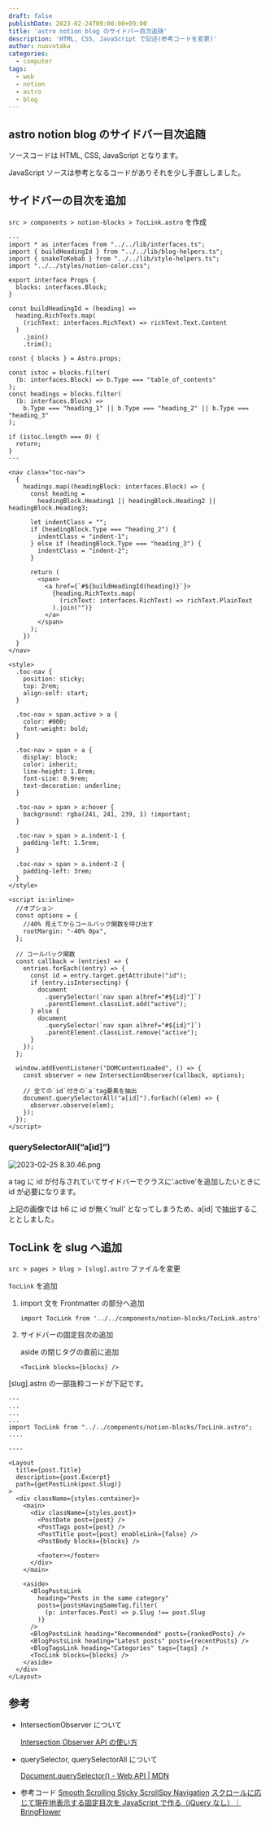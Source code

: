 ```yaml
---
draft: false
publishDate: 2023-02-24T09:00:00+09:00
title: 'astro notion blog のサイドバー目次追随'
description: 'HTML, CSS, JavaScript で記述(参考コードを変更)'
author: nuovotaka
categories:
  - computer
tags:
  - web
  - notion
  - astro
  - blog
---
```


## astro notion blog のサイドバー目次追随

ソースコードは HTML, CSS, JavaScript となります。

JavaScript ソースは参考となるコードがありそれを少し手直ししました。

## サイドバーの目次を追加

`src > components > notion-blocks > TocLink.astro` を作成

```tsx
---
import * as interfaces from "../../lib/interfaces.ts";
import { buildHeadingId } from "../../lib/blog-helpers.ts";
import { snakeToKebab } from "../../lib/style-helpers.ts";
import "../../styles/notion-color.css";

export interface Props {
  blocks: interfaces.Block;
}

const buildHeadingId = (heading) =>
  heading.RichTexts.map(
    (richText: interfaces.RichText) => richText.Text.Content
  )
    .join()
    .trim();

const { blocks } = Astro.props;

const istoc = blocks.filter(
  (b: interfaces.Block) => b.Type === "table_of_contents"
);
const headings = blocks.filter(
  (b: interfaces.Block) =>
    b.Type === "heading_1" || b.Type === "heading_2" || b.Type === "heading_3"
);

if (istoc.length === 0) {
  return;
}
---

<nav class="toc-nav">
  {
    headings.map((headingBlock: interfaces.Block) => {
      const heading =
        headingBlock.Heading1 || headingBlock.Heading2 || headingBlock.Heading3;

      let indentClass = "";
      if (headingBlock.Type === "heading_2") {
        indentClass = "indent-1";
      } else if (headingBlock.Type === "heading_3") {
        indentClass = "indent-2";
      }

      return (
        <span>
          <a href={`#${buildHeadingId(heading)}`}>
            {heading.RichTexts.map(
              (richText: interfaces.RichText) => richText.PlainText
            ).join("")}
          </a>
        </span>
      );
    })
  }
</nav>

<style>
  .toc-nav {
    position: sticky;
    top: 2rem;
    align-self: start;
  }

  .toc-nav > span.active > a {
    color: #000;
    font-weight: bold;
  }

  .toc-nav > span > a {
    display: block;
    color: inherit;
    line-height: 1.8rem;
    font-size: 0.9rem;
    text-decoration: underline;
  }

  .toc-nav > span > a:hover {
    background: rgba(241, 241, 239, 1) !important;
  }

  .toc-nav > span > a.indent-1 {
    padding-left: 1.5rem;
  }

  .toc-nav > span > a.indent-2 {
    padding-left: 3rem;
  }
</style>

<script is:inline>
  //オプション
  const options = {
    //40% 見えてからコールバック関数を呼び出す
    rootMargin: "-40% 0px",
  };

  // コールバック関数
  const callback = (entries) => {
    entries.forEach((entry) => {
      const id = entry.target.getAttribute("id");
      if (entry.isIntersecting) {
        document
          .querySelector(`nav span a[href="#${id}"]`)
          .parentElement.classList.add("active");
      } else {
        document
          .querySelector(`nav span a[href="#${id}"]`)
          .parentElement.classList.remove("active");
      }
    });
  };

  window.addEventListener("DOMContentLoaded", () => {
    const observer = new IntersectionObserver(callback, options);

    // 全ての`id`付きの`a`tag要素を抽出
    document.querySelectorAll("a[id]").forEach((elem) => {
      observer.observe(elem);
    });
  });
</script>
```

### querySelectorAll(”a[id]”)

![2023-02-25 8.30.46.png](images/2023-02-25_8.30.46.png)

a tag に id が付与されていてサイドバーでクラスに’.active’を追加したいときに id が必要になります。

上記の画像では h6 に id が無く’null’ となってしまうため、a[id] で抽出することとしました。

## TocLink を slug へ追加

`src > pages > blog > [slug].astro` ファイルを変更

`TocLink` を追加

1. import 文を Frontmatter の部分へ追加

   ```tsx
   import TocLink from '../../components/notion-blocks/TocLink.astro'
   ```

2. サイドバーの固定目次の追加

   aside の閉じタグの直前に追加

   ```tsx
   <TocLink blocks={blocks} />
   ```

[slug].astro の一部抜粋コードが下記です。

```tsx
---
...
...
...
import TocLink from "../../components/notion-blocks/TocLink.astro";
....

----

<Layout
  title={post.Title}
  description={post.Excerpt}
  path={getPostLink(post.Slug)}
>
  <div className={styles.container}>
    <main>
      <div className={styles.post}>
        <PostDate post={post} />
        <PostTags post={post} />
        <PostTitle post={post} enableLink={false} />
        <PostBody blocks={blocks} />

        <footer></footer>
      </div>
    </main>

    <aside>
      <BlogPostsLink
        heading="Posts in the same category"
        posts={postsHavingSameTag.filter(
          (p: interfaces.Post) => p.Slug !== post.Slug
        )}
      />
      <BlogPostsLink heading="Recommended" posts={rankedPosts} />
      <BlogPostsLink heading="Latest posts" posts={recentPosts} />
      <BlogTagsLink heading="Categories" tags={tags} />
      <TocLink blocks={blocks} />
    </aside>
  </div>
</Layout>
```

## 参考

- IntersectionObserver について

  [Intersection Observer API の使い方](https://www.webdesignleaves.com/pr/jquery/intersectionObserverAPI-basic.html)

- querySelector, querySelectorAll について

  [Document.querySelector() - Web API | MDN](https://developer.mozilla.org/ja/docs/Web/API/Document/querySelector)

- 参考コード
  [Smooth Scrolling Sticky ScrollSpy Navigation](https://www.bram.us/2020/01/10/smooth-scrolling-sticky-scrollspy-navigation/)
  [スクロールに応じて現在地表示する固定目次を JavaScript で作る（jQuery なし）｜ BringFlower](https://www.bring-flower.com/blog/fixed-and-highlighted-toc/)
